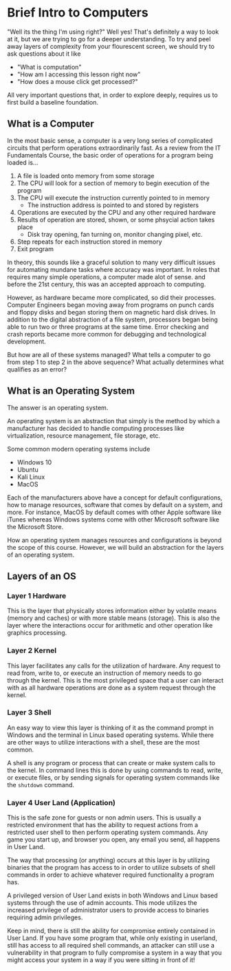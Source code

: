 # Brief Intro to Computers
"Well its the thing I'm using right?" Well yes! That's definitely a way to look at it, but we are trying to go for a deeper understanding. To try and peel away layers of complexity from your flourescent screen, we should try to ask questions about it like
- "What is computation"
- "How am I accessing this lesson right now"
- "How does a mouse click get processed?"

All very important questions that, in order to explore deeply, requires us to first build a baseline foundation.

## What is a Computer

In the most basic sense, a computer is a very long series of complicated circuits that perform operations extraordinarily fast. As a review from the IT Fundamentals Course, the basic order of operations for a program being loaded is...
1. A file is loaded onto memory from some storage
2. The CPU will look for a section of memory to begin execution of the program
3. The CPU will execute the instruction currently pointed to in memory 
	- The instruction address is pointed to and stored by registers
4. Operations are executed by the CPU and any other required hardware
5. Results of operation are stored, shown, or some phsycial action takes place
	- Disk tray opening, fan turning on, monitor changing pixel, etc.
6. Step repeats for each instruction stored in memory
7. Exit program

In theory, this sounds like a graceful solution to many very difficult issues for automating mundane tasks where accuracy was important. In roles that requires many simple operations, a computer made alot of sense. and before the 21st century, this was an accepted approach to computing. 

However, as hardware became more complicated, so did their processes. Computer Engineers began moving away from programs on punch cards and floppy disks and began storing them on magnetic hard disk drives. In addition to the digital abstraction of a file system, processors began being able to run two or three programs at the same time. Error checking and crash reports became more common for debugging and technological development. 

But how are all of these systems managed? What tells a computer to go from step 1 to step 2 in the above sequence? What actually determines what qualifies as an error?

## What is an Operating System
The answer is an operating system. 

An operating system is an abstraction that simply is the method by which a manufacturer has decided to handle computing processes like virtualization, resource management, file storage, etc. 

Some common modern operating systems include
- Windows 10
- Ubuntu
- Kali Linux
- MacOS

Each of the manufacturers above have a concept for default configurations, how to manage resources, software that comes by default on a system, and more. For instance, MacOS by default comes with other Apple software like iTunes whereas Windows systems come with other Microsoft software like the Microsoft Store.

How an operating system manages resources and configurations is beyond the scope of this course. However, we will build an abstraction for the layers of an operating system. 

## Layers of an OS

### Layer 1 Hardware
This is the layer that physically stores information either by volatile means (memory and caches) or with more stable means (storage). This is also the layer where the interactions occur for arithmetic and other operation like graphics processing. 

### Layer 2 Kernel
This layer facilitates any calls for the utilization of hardware. Any request to read from, write to, or execute an instruction of memory needs to go through the kernel. This is the most privileged space that a user can interact with as all hardware operations are done as a system request through the kernel.

### Layer 3 Shell
An easy way to view this layer is thinking of it as the command prompt in Windows and the terminal in Linux based operating systems. While there are other ways to utilize interactions with a shell, these are the most common.

A shell is any program or process that can create or make system calls to the kernel. In command lines this is done by using commands to read, write, or execute files, or by sending signals for operating system commands like the `shutdown` command.

### Layer 4 User Land (Application)
This is the safe zone for guests or non admin users. This is usually a restricted environment that has the ability to request actions from a restricted user shell to then perform operating system commands. Any game you start up, and browser you open, any email you send, all happens in User Land. 

The way that processing (or anything) occurs at this layer is by utilizing binaries that the program has access to in order to utilize subsets of shell commands in order to achieve whatever required functionality a program has. 

A privileged version of User Land exists in both Windows and Linux based systems through the use of admin accounts. This mode utilizes the increased privilege of administrator users to provide access to binaries requiring admin privileges. 

Keep in mind, there is still the ability for compromise entirely contained in User Land. If you have some program that, while only existing in userland, still has access to all required shell commands, an attacker can still use a vulnerability in that program to fully compromise a system in a way that you might access your system in a way if you were sitting in front of it!